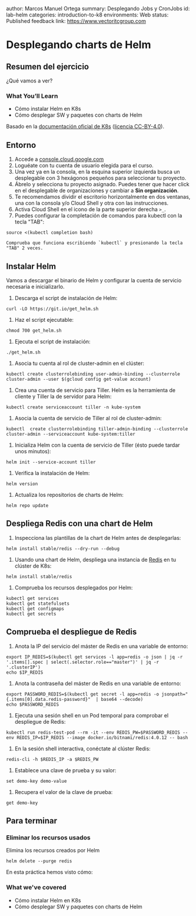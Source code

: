 author: Marcos Manuel Ortega
summary: Desplegando Jobs y CronJobs
id: lab-helm
categories: introduction-to-k8
environments: Web
status: Published
feedback link: https://www.vectoritcgroup.com

# Desplegando charts de Helm

## Resumen del ejercicio

¿Qué vamos a ver?

### What You’ll Learn 
- Cómo instalar Helm en K8s
- Cómo desplegar SW y paquetes con charts de Helm

Basado en la [documentación oficial de K8s](https://kubernetes.io/docs/tasks) ([licencia CC-BY-4.0](https://github.com/kubernetes/website/blob/master/LICENSE)).

## Entorno
1. Accede a [console.cloud.google.com](https://console.cloud.google.com)
2. Loguéate con tu cuenta de usuario elegida para el curso.
3. Una vez ya en la consola, en la esquina superior izquierda busca un desplegable con 3 hexágonos pequeños para seleccionar tu proyecto.
4. Ábrelo y selecciona tu proyecto asignado. Puedes tener que hacer click en el desplegable de organizaciones y cambiar a **Sin organización**.
5. Te recomendamos dividir el escritorio horizontalmente en dos ventanas, una con la consola y/o Cloud Shell y otra con las instrucciones.
6. Activa Cloud Shell en el icono de la parte superior derecha `>_`.
7. Puedes configurar la completación de comandos para kubectl con la tecla "TAB":
```
source <(kubectl completion bash)
```

    Comprueba que funciona escribiendo `kubectl` y presionando la tecla "TAB" 2 veces.

## Instalar Helm
Vamos a descargar el binario de Helm y configurar la cuenta de servicio necesaria e inicializarlo.

1. Descarga el script de instalación de Helm:
```
curl -LO https://git.io/get_helm.sh
```

1. Haz el script ejecutable:
```
chmod 700 get_helm.sh
```

1. Ejecuta el script de instalación:
```
./get_helm.sh
```

1. Asocia tu cuenta al rol de cluster-admin en el clúster:
```
kubectl create clusterrolebinding user-admin-binding --clusterrole cluster-admin --user $(gcloud config get-value account)
```

1. Crea una cuenta de servicio para Tiller. Helm es la herramienta de cliente y Tiller la de servidor para Helm:
```
kubectl create serviceaccount tiller -n kube-system
```

1. Asocia la cuenta de servicio de Tiller al rol de cluster-admin:
```
kubectl  create clusterrolebinding tiller-admin-binding --clusterrole cluster-admin --serviceaccount kube-system:tiller
```

1. Inicializa Helm con la cuenta de servicio de Tiller (ésto puede tardar unos minutos):
```
helm init --service-account tiller
```

1. Verifica la instalación de Helm:
```
helm version
```

1. Actualiza los repositorios de charts de Helm:
```
helm repo update
```

## Despliega Redis con una chart de Helm

1. Inspecciona las plantillas de la chart de Helm antes de desplegarlas:
```
helm install stable/redis --dry-run --debug
```

1. Usando una chart de Helm, despliega una instancia de [Redis](https://github.com/helm/charts/tree/master/stable/redis) en tu clúster de K8s:
```
helm install stable/redis
```

1. Comprueba los recursos desplegados por Helm:
```
kubectl get services
kubectl get statefulsets
kubectl get configmaps
kubectl get secrets
```

## Comprueba el despliegue de Redis
1. Anota la IP del servicio del máster de Redis en una variable de entorno:
```
export IP_REDIS=$(kubectl get services -l app=redis -o json | jq -r '.items[].spec | select(.selector.role=="master")' | jq -r '.clusterIP')
echo $IP_REDIS
```

1. Anota la contraseña del máster de Redis en una variable de entorno:
```
export PASSWORD_REDIS=$(kubectl get secret -l app=redis -o jsonpath="{.items[0].data.redis-password}"  | base64 --decode)
echo $PASSWORD_REDIS
```

1. Ejecuta una sesión shell en un Pod temporal para comprobar el despliegue de Redis:
```
kubectl run redis-test-pod --rm -it --env REDIS_PW=$PASSWORD_REDIS --env REDIS_IP=$IP_REDIS --image docker.io/bitnami/redis:4.0.12 -- bash
```

1. En la sesión shell interactiva, conéctate al clúster Redis:
```
redis-cli -h $REDIS_IP -a $REDIS_PW
```

1. Establece una clave de prueba y su valor:
```
set demo-key demo-value
```

1. Recupera el valor de la clave de prueba:
```
get demo-key
```

## Para terminar

### Eliminar los recursos usados
Elimina los recursos creados por Helm
```
helm delete --purge redis
```

En esta práctica hemos visto cómo:

### What we've covered
- Cómo instalar Helm en K8s
- Cómo desplegar SW y paquetes con charts de Helm